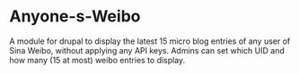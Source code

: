 Anyone-s-Weibo
==============

A module for drupal to display the latest 15 micro blog entries of any user of Sina Weibo, without applying any API keys. Admins can set which UID and how many (15 at most) weibo entries to display.